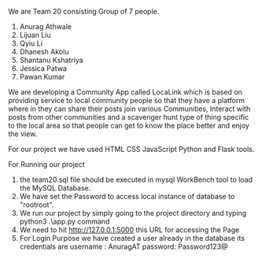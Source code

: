 We are Team 20 consisting Group of 7 people.

1) Anurag Athwale
2) Lijuan Liu
3) Qyiu Li
4) Dhanesh Akolu
5) Shantanu Kshatriya
6) Jessica Patwa
7) Pawan Kumar

We are developing a Community App called LocaLink which is based on providing service to local community people so that they have a platform where in they can share their posts join various Communities, Interact with posts from other communities and a scavenger hunt type of thing specific to the local area so that people can get to know the place better and enjoy the view.

For our project we have used HTML CSS JavaScript Python and Flask tools. 


For Running our project 
1) the team20.sql file should be executed in mysql WorkBench tool to load the MySQL Database. 
2) We have set the Password to access local instance of database to "rootroot".
2) We run our project by simply going to the project directory and typing python3 .\app.py command
3) We need to hit http://127.0.0.1:5000 this URL for accessing the Page
4) For Login Purpose we have created a user already in the database its credentials are username : AnuragAT password: Password123@
